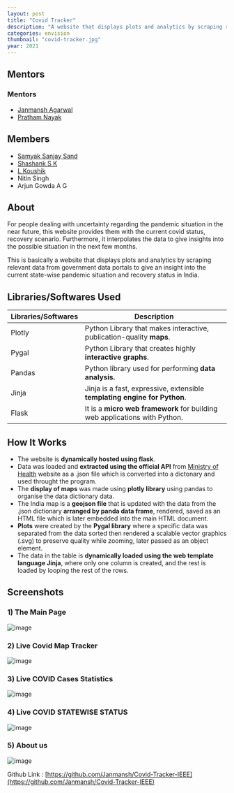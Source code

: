```yaml
---
layout: post
title: "Covid Tracker"
description: "A website that displays plots and analytics by scraping relevant data from government data portals to give an insight into the current state-wise pandemic situation and recovery status in India"
categories: envision
thumbnail: "covid-tracker.jpg"
year: 2021
---
```


## Mentors

### Mentors
- [Janmansh Agarwal](https://github.com/Janmansh)
- [Pratham Nayak](https://github.com/spectre900)

## Members
- [Samyak Sanjay Sand](https://github.com/samyaksand)
- [Shashank S K](https://github.com/shashanksk)
- [L Koushik](https://github.com/LKoushik2003)
- Nitin Singh
- Arjun Gowda A G

## About

For people dealing with uncertainty regarding the pandemic situation in the near future, this website provides them with the current covid status, recovery scenario. Furthermore, it interpolates the data to give insights into the possible situation in the next few months.

This is basically a website that displays plots and analytics by scraping relevant data from government data portals to give an insight into the current state-wise pandemic situation and recovery status in India.


## Libraries/Softwares Used

| Libraries/Softwares | Description |
| --- | --- |
| Plotly |  Python Library that makes interactive, publication-quality **maps**.|
| Pygal | Python Library that creates highly **interactive graphs**. |
| Pandas | Python library used for performing **data analysis.** |
| Jinja | Jinja is a fast, expressive, extensible **templating engine for Python**. |
| Flask | It is a **micro web framework** for building web applications with Python. |

## How It Works

- The website is **dynamically hosted using flask**.
- Data was loaded and **extracted using the official API** from [Ministry of Health](https://www.mohfw.gov.in/) website as a .json file which is converted into a dictonary and used throught the program.
- The **display of maps** was made using **plotly library** using pandas to organise the data dictionary data.
- The India map is a **geojson file** that is updated with the data from the .json dictionary **arranged by panda data frame**, rendered, saved as an HTML file which is later embedded into the main HTML document.
- **Plots** were created by the **Pygal library** where a specific data was separated from the data sorted then rendered a scalable vector graphics (.svg) to preserve quality while zooming, later passed as an object element.
- The data in the table is **dynamically loaded using the web template language Jinja**, where only one column is created, and the rest is loaded by looping the rest of the rows.  

## Screenshots

### 1) The Main Page

![image](https://user-images.githubusercontent.com/62803746/119883313-7532ae80-bf40-11eb-9a7d-23ab07dc6929.png)

### 2) Live Covid Map Tracker

![image](https://user-images.githubusercontent.com/62803746/119883519-b1fea580-bf40-11eb-8968-03b0361a4b87.png)

### 3) Live COVID Cases Statistics

![image](https://user-images.githubusercontent.com/62803746/119883792-fd18b880-bf40-11eb-8575-a1fc0d5e9bea.png)

### 4) Live COVID STATEWISE STATUS

![image](https://user-images.githubusercontent.com/62803746/119883948-29ccd000-bf41-11eb-9991-387fc41af987.png)

### 5) About us

![image](https://user-images.githubusercontent.com/62803746/119886810-71089000-bf44-11eb-896c-e84642303237.png)

Github Link : [https://github.com/Janmansh/Covid-Tracker-IEEE](https://github.com/Janmansh/Covid-Tracker-IEEE)
